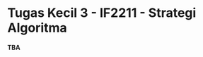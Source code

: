 # Tugas Kecil 3 - IF2211 - Strategi Algoritma
<!-- Tugas Besar Stima 2 - Fitur People You May Know Jejaring Sosial Facebook -->
**TBA**
<!-- ## Penjelasan Singkat Algoritma *BFS* dan *DFS*
Algoritma *BFS* adalah algoritma yang melakukan pencarian secara melebar yang mengunjungi simpul secara preorder yaitu mengunjungi suatu simpul kemudian mengunjungi semua simpul yang bertetangga dengan simpul tersebut terlebih dahulu.

Algoritma *DFS* adalah algoritma yang pencariannya dilakukan pada satu node dalam setiap level. Jika pada level yang paling dalam dan solusi belum ditemukan, maka pencarian dilanjutkan pada node sebelahnya.

## *Requirements* dan Instalasi
1. Visual Studio 2019 (https://visualstudio.microsoft.com/vs/)

## Cara Menggunakan
1. Pilih graf pertemanan yang hendak diselesaikan dengan menekan tombol Browse di sebelah kiri atas.
2. Pemilihan file di sini telah di-_restrict_ ke file yang berekstensi .txt dan pengguna hanya dapat memilih 1 file saja.
3. Pilih opsi BFS atau DFS pada _radio button_ yang ada.
4. Pilih akun pada combobox berlabel “Which person to stalk?” yang telah tersedia. Pengguna hanya dapat memilih satu akun pada suatu waktu.
5. Pilih akun pada combobox berlabel “Explore Friends With” yang telah tersedia. Pengguna hanya dapat memilih satu akun pada suatu waktu.
6. Tekan search dan hasil akan keluar secara tulisan pada bagian kiri bawah dan bagian kanan bawah dengan tampilan graf


## *Author(s)*
1. Kelompok 30: mangga
2. Anggota:
    - 13519190 - Gergorius Dimas
    - 13519199 - Christian Gunawan
    - 13519214 - Tanur Rizaldi Rahardjo -->
